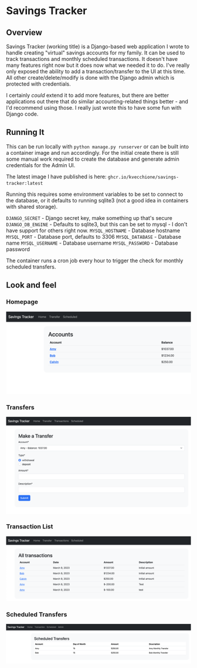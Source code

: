 # Savings Tracker

## Overview

Savings Tracker (working title) is a Django-based web application I wrote to handle creating "virtual" savings accounts for my family. It can be used to track transactions and monthly scheduled transactions. It doesn't have many features right now but it does now what we needed it to do. I've really only exposed the ability to add a transaction/transfer to the UI at this time. All other create/delete/modify is done with the Django admin which is protected with credentials.

I certainly *could* extend it to add more features, but there are better applications out there that do similar accounting-related things better - and I'd recommend using those. I really just wrote this to have some fun with Django code.

## Running It

This can be run locally with `python manage.py runserver` or can be built into a container image and run accordingly. For the initial create there is still some manual work required to create the database and generate admin credentials for the Admin UI. 

 The latest image I have published is here: `ghcr.io/kvecchione/savings-tracker:latest`

Running this requires some environment variables to be set to connect to the database, or it defaults to running sqlite3 (not a good idea in containers with shared storage).

`DJANGO_SECRET` - Django secret key, make something up that's secure
`DJANGO_DB_ENGINE` - Defaults to sqlite3, but this can be set to mysql - I don't have support for others right now.
`MYSQL_HOSTNAME` - Database hostname
`MYSQL_PORT` - Database port, defaults to 3306
`MYSQL_DATABASE` - Database name
`MYSQL_USERNAME` - Database username
`MYSQL_PASSWORD` - Database password

The container runs a cron job every hour to trigger the check for monthly scheduled transfers.

## Look and feel

### Homepage
![](https://github.com/kvecchione/savings-tracker/blob/main/docs/images/home.png?raw=true)

### Transfers
![](https://github.com/kvecchione/savings-tracker/blob/main/docs/images/transfer.png?raw=true)

### Transaction List
![](https://github.com/kvecchione/savings-tracker/blob/main/docs/images/transactions.png?raw=true)

### Scheduled Transfers
![](https://github.com/kvecchione/savings-tracker/blob/main/docs/images/scheduled.png?raw=true)
